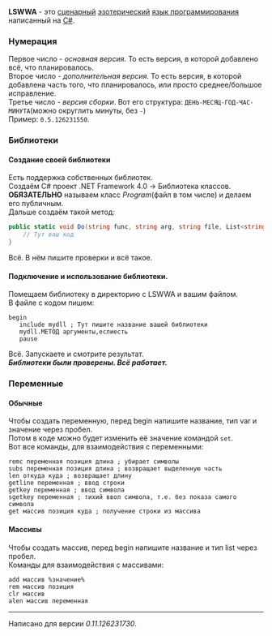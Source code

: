 **LSWWA** - это [сценарный](https://ru.wikipedia.org/wiki/%D0%A1%D1%86%D0%B5%D0%BD%D0%B0%D1%80%D0%BD%D1%8B%D0%B9_%D1%8F%D0%B7%D1%8B%D0%BA) [эзотерический](https://ru.wikipedia.org/wiki/%D0%AD%D0%B7%D0%BE%D1%82%D0%B5%D1%80%D0%B8%D1%87%D0%B5%D1%81%D0%BA%D0%B8%D0%B9_%D1%8F%D0%B7%D1%8B%D0%BA_%D0%BF%D1%80%D0%BE%D0%B3%D1%80%D0%B0%D0%BC%D0%BC%D0%B8%D1%80%D0%BE%D0%B2%D0%B0%D0%BD%D0%B8%D1%8F) [язык программирования](https://ru.wikipedia.org/wiki/%D0%AF%D0%B7%D1%8B%D0%BA_%D0%BF%D1%80%D0%BE%D0%B3%D1%80%D0%B0%D0%BC%D0%BC%D0%B8%D1%80%D0%BE%D0%B2%D0%B0%D0%BD%D0%B8%D1%8F) написанный на [C#](https://ru.wikipedia.org/wiki/C_Sharp).  
### Нумерация
Первое число - _основная версия_. То есть версия, в которой добавлено всё, что планировалось.  
Второе число - _дополнительная версия_. То есть версия, в которой добавлена часть того, что планировалось, или просто среднее/большое исправление.  
Третье число - _версия сборки_. Вот его структура: ``ДЕНЬ-МЕСЯЦ-ГОД-ЧАС-МИНУТА``(можно округлить минуты, без ``-``)  
Пример: ``0.5.126231550``.  
### Библиотеки
#### Создание своей библиотеки
Есть поддержка собственных библиотек.  
Создаём C# проект .NET Framework 4.0 -> Библиотека классов.  
**ОБЯЗАТЕЛЬНО** называем класс _Program_(файл в том числе) и делаем его публичным.  
Дальше создаём такой метод:  
```cs
public static void Do(string func, string arg, string file, List<string> code, Dictionary<string, string> vars, int index, string version) {
    // Тут ваш код
}
```
Всё. В нём пишите проверки и всё такое.  
#### Подключение и использование библиотеки.
Помещаем библиотеку в директорию с LSWWA и вашим файлом.  
В файле с кодом пишем:  
```
begin
   include mydll ; Тут пишите название вашей библиотеки
   mydll.МЕТОД аргументы,еслиесть
   pause
```
Всё. Запускаете и смотрите результат.    
***Библиотеки были проверены. Всё работает.***
### Переменные
#### Обычные
Чтобы создать переменную, перед begin напишите название, тип var и значение через пробел.  
Потом в коде можно будет изменить её значение командой ``set``.  
Вот все команды, для взаимодействия с переменными:
```
remc переменная позиция длина ; убирает символы
subs переменная позиция длина ; возвращает выделенную часть
len откуда куда ; возвращает длину
getline переменная ; ввод строки
getkey переменная ; ввод символа
sgetkey переменная ; тихий ввол символа, т.е. без показа самого символа
get массив позиция куда ; получение строки из массива
```
#### Массивы
Чтобы создать массив, перед begin напишите название и тип list через пробел.  
Команды для взаимодействия с массивами:
```
add массив %значение%
rem массив позиция
clr массив
alen массив переменная
```

***

Написано для версии _0.11.126231730_.
